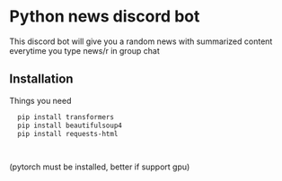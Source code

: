 
# Python news discord bot
This discord bot will give you a random news with summarized content everytime you type news/r in group chat



## Installation

Things you need
```bash
  pip install transformers
  pip install beautifulsoup4
  pip install requests-html

  
```
(pytorch must be installed, better if support gpu)
